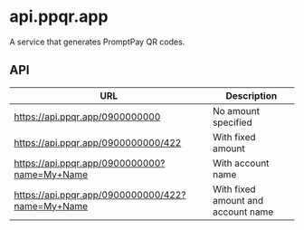 # api.ppqr.app

A service that generates PromptPay QR codes.

## API

| URL | Description |
| --- | --- |
| <https://api.ppqr.app/0900000000> | No amount specified |
| <https://api.ppqr.app/0900000000/422> | With fixed amount |
| <https://api.ppqr.app/0900000000?name=My+Name> | With account name |
| <https://api.ppqr.app/0900000000/422?name=My+Name> | With fixed amount and account name |